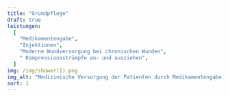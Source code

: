 ```yaml
---
title: "Grundpflege"
draft: true
leistungen:
  [
    "Medikamentengabe",
    "Injektionen",
    "Moderne Wundversorgung bei chronischen Wunden",
    " Kompressionsstrümpfe an- und ausziehen",
  ]
img: /img/shower(1).png
img_alt: "Medizinische Versorgung der Patienten durch Medikamentengabe, Injektionen, Wundversorgung und dem An- und Ausziehen von Kompressionstrümpfen."
sort: 1
---
```

